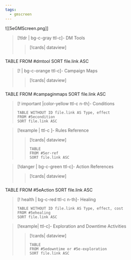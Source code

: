 ```yaml
---
tags:
  - gmscreen
---
```


![[5eGMScreen.png]]

>[!tldr | bg-c-gray  ttl-c]- DM Tools
>
>>[!cards| dataview]
>> ```dataview 
TABLE
FROM #dmtool
SORT file.link ASC

>[! | bg-c-orange  ttl-c]- Campaign Maps
>
>>[!cards| dataview] 
>> ```dataview 
TABLE
FROM #campaginmaps
SORT file.link ASC


>[! important  |color-yellow ttl-c n-th]- Conditions
>```dataview
>TABLE WITHOUT ID file.link AS Type, effect
>FROM #5econdition
>SORT file.link ASC
>```


> [!example |  ttl-c ]- Rules Reference
>>[!cards| dataview]
>>```dataview
>>TABLE 
>>FROM #5er-ref
>>SORT file.link ASC

>[!danger | bg-c-green  ttl-c]- Action References
>>[!cards| dataview]
>> ```dataview 
TABLE
FROM #5eAction
SORT file.link ASC

>[! health |  bg-c-red ttl-c n-th]- Healing
>```dataview
>TABLE WITHOUT ID file.link AS Type, effect, cost
>FROM #5ehealing
>SORT file.link ASC
>```

> [!example|  ttl-c]- Exploration and Downtime Activities
>>[!cards| dataview]
>> ```dataview 
>> TABLE
>> FROM #5edowntime or #5e-exploration
>> SORT file.link ASC